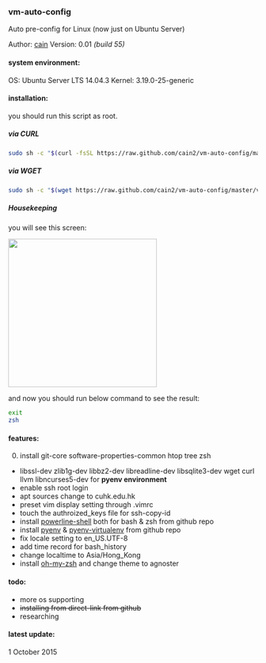 ### vm-auto-config
Auto pre-config for Linux (now just on Ubuntu Server)

Author: [cain](mailto:cain@f5workshop.com)
Version: 0.01 *(build 55)*

#### system environment:
OS: Ubuntu Server LTS 14.04.3
Kernel: 3.19.0-25-generic

#### installation:
you should run this script as root.

##### via CURL
```bash
sudo sh -c "$(curl -fsSL https://raw.github.com/cain2/vm-auto-config/master/vm-auto-config.sh)"
```

##### via WGET
```bash
sudo sh -c "$(wget https://raw.github.com/cain2/vm-auto-config/master/vm-auto-config.sh -O -)"
```

##### Housekeeping
you will see this screen:

<img src="https://raw.githubusercontent.com/cain2/vm-auto-config/master/capture/capture.png" width="300px">

and now you should run below command to see the result:

```bash
exit
zsh
```

#### features:
0. install git-core software-properties-common htop tree zsh
+ libssl-dev zlib1g-dev libbz2-dev libreadline-dev libsqlite3-dev wget curl llvm libncurses5-dev for __pyenv environment__
+ enable ssh root login
+ apt sources change to cuhk.edu.hk
+ preset vim display setting through .vimrc
+ touch the authroized_keys file for ssh-copy-id
+ install [powerline-shell](https://github.com/milkbikis/powerline-shell) both for bash & zsh from github repo
+ install [pyenv](https://github.com/yyuu/pyenv) & [pyenv-virtualenv](https://github.com/yyuu/pyenv-virtualenv) from github repo
+ fix locale setting to en_US.UTF-8
+ add time record for bash_history
+ change localtime to Asia/Hong_Kong
+ install [oh-my-zsh](https://github.com/robbyrussell/oh-my-zsh) and change theme to agnoster

#### todo:
+ more os supporting
+ ~~installing from direct-link from github~~
+ researching

#### latest update:
1 October 2015
